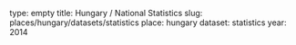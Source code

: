 type: empty
title: Hungary / National Statistics
slug: places/hungary/datasets/statistics
place: hungary
dataset: statistics
year: 2014
